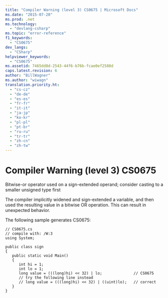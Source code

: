 ```yaml
---
title: "Compiler Warning (level 3) CS0675 | Microsoft Docs"
ms.date: "2015-07-20"
ms.prod: .net
ms.technology: 
  - "devlang-csharp"
ms.topic: "error-reference"
f1_keywords: 
  - "CS0675"
dev_langs: 
  - "CSharp"
helpviewer_keywords: 
  - "CS0675"
ms.assetid: 7465dd8d-2543-44f6-b76b-fcae0ef2580d
caps.latest.revision: 6
author: "BillWagner"
ms.author: "wiwagn"
translation.priority.ht: 
  - "cs-cz"
  - "de-de"
  - "es-es"
  - "fr-fr"
  - "it-it"
  - "ja-jp"
  - "ko-kr"
  - "pl-pl"
  - "pt-br"
  - "ru-ru"
  - "tr-tr"
  - "zh-cn"
  - "zh-tw"
---
```

# Compiler Warning (level 3) CS0675
Bitwise-or operator used on a sign-extended operand; consider casting to a smaller unsigned type first  
  
 The compiler implicitly widened and sign-extended a variable, and then used the resulting value in a bitwise OR operation. This can result in unexpected behavior.  
  
 The following sample generates CS0675:  
  
```  
// CS0675.cs  
// compile with: /W:3  
using System;  
  
public class sign  
{  
   public static void Main()  
   {  
      int hi = 1;  
      int lo = 1;  
      long value = (((long)hi) << 32) | lo;              // CS0675  
      // try the following line instead  
      // long value = (((long)hi) << 32) | ((uint)lo);   // correct  
   }  
}  
```
